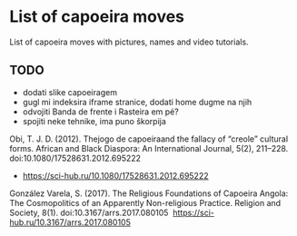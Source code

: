   # List of capoeira moves

List of capoeira moves with pictures, names and video tutorials.

## TODO

- dodati slike capoeiragem
- gugl mi indeksira iframe stranice, dodati home dugme na njih
- odvojiti Banda de frente i Rasteira em pé?
- spojiti neke tehnike, ima puno škorpija

Obi, T. J. D. (2012). Thejogo de capoeiraand the fallacy of “creole” cultural forms. African and Black Diaspora: An International Journal, 5(2), 211–228. doi:10.1080/17528631.2012.695222 
- https://sci-hub.ru/10.1080/17528631.2012.695222

González Varela, S. (2017). The Religious Foundations of Capoeira Angola: The Cosmopolitics of an Apparently Non-religious Practice. Religion and Society, 8(1). doi:10.3167/arrs.2017.080105 
https://sci-hub.ru/10.3167/arrs.2017.080105
